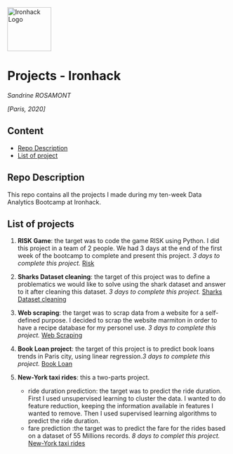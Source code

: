 <img src="https://bit.ly/2VnXWr2" alt="Ironhack Logo" width="100"/>

# Projects - Ironhack
*Sandrine ROSAMONT*

*[Paris, 2020]*

## Content
- [Repo Description](#repo-description)
- [List of project](#List-of-project)


## Repo Description
This repo contains all the projects I made during my ten-week Data Analytics Bootcamp at Ironhack.


## List of projects

1) **RISK Game**: the target was to code the game RISK using Python. I did this project in a team of 2 people. We had 3 days at the end of the first week of the bootcamp to complete and present this project. *3 days to complete this project.*
[Risk](https://github.com/srosamont/Projects_Ironhack/tree/master/RISK) 

2) **Sharks Dataset cleaning**: the target of this project was to define a problematics we would like to solve using the shark dataset and answer to it after cleaning this dataset. *3 days to complete this project.*
[Sharks Dataset cleaning](https://github.com/srosamont/Projects_Ironhack/tree/master/SHARK_lab )

3) **Web scraping**:  the target was to scrap data from a website for a self-defined purpose. I decided to scrap the website marmiton in order to have a recipe database for my personel use. *3 days to complete this project.*
[Web Scraping](https://github.com/srosamont/Projects_Ironhack/tree/master/RISK) 

4) **Book Loan project**: the target of this project is to predict book loans trends in Paris city, using linear regression.*3 days to complete this project.*
[Book Loan](https://github.com/srosamont/Projects_Ironhack/tree/master/Book_loan) 

5) **New-York taxi rides**: this a two-parts project.
	- ride duration prediction: the target was to predict the ride duration. First I used unsupervised learning to cluster the data. I wanted to do feature reduction, keeping the information available in features I wanted to remove. Then I used supervised learning algorithms to predict the ride duration. 
	- fare prediction :the target was to predict the fare for the rides based on a dataset of 55 Millions records.
*8 days to complet this project.*
[New-York taxi rides](https://github.com/srosamont/Projects_Ironhack/tree/master/New_York_Taxi_rides) 









